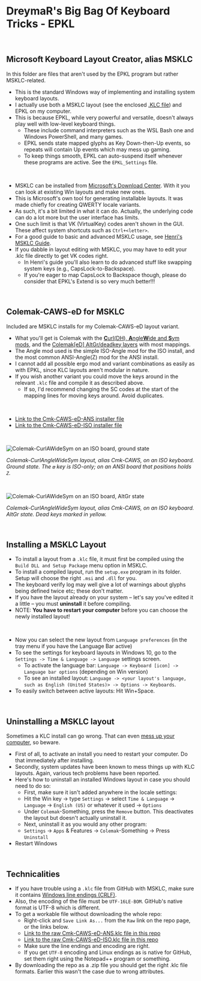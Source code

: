 DreymaR's Big Bag Of Keyboard Tricks - EPKL
===========================================
<br>

Microsoft Keyboard Layout Creator, alias MSKLC
----------------------------------------------
In this folder are files that aren't used by the EPKL program but rather MSKLC-related.
- This is the standard Windows way of implementing and installing system keyboard layouts.
- I actually use both a MSKLC layout (see the enclosed [.KLC file][MyCAWS]) and EPKL on my computer.
- This is because EPKL, while very powerful and versatile, doesn't always play well with low-level keyboard things.
	- These include command interpreters such as the WSL Bash one and Windows PowerShell, and many games.
	- EPKL sends state mapped glyphs as Key Down-then-Up events, so repeats will contain Up events which may mess up gaming.
	- To keep things smooth, EPKL can auto-suspend itself whenever these programs are active. See the `EPKL_Settings` file.
<br>

- MSKLC can be installed from [Microsoft's Download Center][MSKLCd]. With it you can look at existing Win layouts and make new ones.
- This is Microsoft's own tool for generating installable layouts. It was made chiefly for creating QWERTY locale variants.
- As such, it's a bit limited in what it can do. Actually, the underlying code can do a lot more but the user interface has limits.
- One such limit is that VK (VirtualKey) codes aren't shown in the GUI. These affect system shortcuts such as `Ctrl+<letter>`.
- For a good guide to basic and advanced MSKLC usage, see [Henri's MSKLC Guide][MSKLCg].
- If you dabble in layout editing with MSKLC, you may have to edit your .klc file directly to get VK codes right.
	- In Henri's guide you'll also learn to do advanced stuff like swapping system keys (e.g., CapsLock-to-Backspace).
	- If you're eager to map CapsLock to Backspace though, please do consider that EPKL's Extend is so very much better!!!
<br>

Colemak-CAWS-eD for MSKLC
-------------------------
Included are MSKLC installs for my Colemak-CAWS-eD layout variant.
- What you'll get is Colemak with the [**C**url(DH), **A**ngle**W**ide and **S**ym mods][BBergo], and the [Colemak[eD] AltGr/deadkey layers][BBeDdk] with most mappings.
- The Angle mod used is the simple ISO-Angle mod for the ISO install, and the most common ANSI-Angle(Z) mod for the ANSI install.
- I cannot add all possible ergo mod and variant combinations as easily as with EPKL, since KLC layouts aren't modular in nature.
- If you wish another variant you could move the keys around in the relevant `.klc` file and compile it as described above.
	- If so, I'd recommend changing the SC codes at the start of the mapping lines for moving keys around. Avoid duplicates.
<br>

- [Link to the Cmk-CAWS-eD-ANS installer file][CAWSAi]
- [Link to the Cmk-CAWS-eD-ISO installer file][CAWSIi]
<br>

![Colemak-CurlAWideSym on an ISO board, ground state](/Layouts/Colemak/Cmk-ISO-CAWS_s0_EPKL.png)

_Colemak-CurlAngleWideSym layout, alias Cmk-CAWS, on an ISO keyboard._<br>_Ground state. The `œ` key is ISO-only; on an ANSI board that positions holds `Z`._

<br>

![Colemak-CurlAWideSym on an ISO board, AltGr state](/Layouts/Colemak/Cmk-ISO-CAWS_s3_EPKL.png)

_Colemak-CurlAngleWideSym layout, alias Cmk-CAWS, on an ISO keyboard._<br>_AltGr state. Dead keys marked in yellow._

<br>

Installing a MSKLC Layout
-------------------------
- To install a layout from a `.klc` file, it must first be compiled using the `Build DLL and Setup Package` menu option in MSKLC.
- To install a compiled layout, run the `setup.exe` program in its folder. Setup will choose the right `.msi` and `.dll` for you.
- The keyboard verify log may well give a lot of warnings about glyphs being defined twice etc; these don't matter.
- If you have the layout already on your system – let's say you've edited it a little – you must **uninstall** it before compiling.
- NOTE: **You have to restart your computer** before you can choose the newly installed layout!
<br>

- Now you can select the new layout from `Language preferences` (in the tray menu if you have the Language Bar active)
- To see the settings for keyboard layouts in Windows 10, go to the `Settings -> Time & Language -> Language` settings screen.
	- To activate the language bar: `Language -> Keyboard [icon] -> Language bar options` (depending on Win version)
	- To see an installed layout: `Language -> <your layout's language, such as English (United States)> -> Options -> Keyboards`.
- To easily switch between active layouts: Hit Win+Space.
<br>

Uninstalling a MSKLC layout
---------------------------
Sometimes a KLC install can go wrong. That can even [mess up your computer][KLCtec], so beware.
- First of all, to activate an install you need to restart your computer. Do that immediately after installing.
- Secondly, system updates have been known to mess things up with KLC layouts. Again, various tech problems have been reported.
- Here's how to uninstall an installed Windows layout in case you should need to do so:
	- First, make sure it isn't added anywhere in the locale settings:
	- Hit the Win key → type `Settings` → select `Time & Language` → `Language` → `English (US)` or whatever it used → `Options`
	- Under `Colemak`-Something, press the `Remove` button. This deactivates the layout but doesn't actually uninstall it.
	- Next, uninstall it as you would any other program:
	- `Settings` → `Apps` & Features → `Colemak`-Something → Press `Uninstall`
- Restart Windows
<br>

Technicalities
--------------
- If you have trouble using a `.klc` file from GitHub with MSKLC, make sure it contains [Windows line endings (CRLF)][WinLin].
- Also, the encoding of the file must be `UTF-16LE-BOM`. GitHub's native format is UTF-8 which is different.
- To get a workable file without downloading the whole repo:
	- Right-click and `Save Link As...` from the `Raw` link on the repo page, or the links below.
	- [Link to the raw Cmk-CAWS-eD-ANS.klc file in this repo][CAWSAr]
	- [Link to the raw Cmk-CAWS-eD-ISO.klc file in this repo][CAWSIr]
	- Make sure the line endings and encoding are right.
	- If you get `UTF-8` encoding and Linux endings as is native for GitHub, set them right using the Notepad++ program or something.
- By downloading the repo as a .zip file you should get the right .klc file formats. Earlier this wasn't the case due to wrong attributes.


[MyCAWS]: ./Cmk-CAWS-eD-ISO.klc (DreymaR's MSKLC Colemak-CAWS layout file)
[MSKLCd]: https://www.microsoft.com/en-us/download/details.aspx?id=102134 (MSKLC download at the Microsoft Download Center)
[MSKLCg]: https://msklc-guide.github.io/ (Henri's MSKLC Guide)
[BBergo]: https://dreymar.colemak.org/ergo-mods.html (DreymaR's Big Bag of Keyboard Tricks, on ergo mods)
[BBeDdk]: https://dreymar.colemak.org/layers-colemaked.html (DreymaR's Big Bag of Keyboard Tricks, on Colemak[eD])
[CAWSAi]: https://github.com/DreymaR/BigBagKbdTrixPKL/raw/master/Other/MSKLC/Cmk-CAWS-eD-ANS.zip (MSKLC installer for Cmk-CAWS-eD-ANSI)
[CAWSIi]: https://github.com/DreymaR/BigBagKbdTrixPKL/raw/master/Other/MSKLC/Cmk-CAWS-eD-ISO.zip (MSKLC installer for Cmk-CAWS-eD-ISO)
[KLCtec]: https://forum.colemak.com/topic/2785-techinal-issues-after-using-colemak/#p24299 (A case of technical trouble with MSKLC)
[WinLin]: https://stackoverflow.com/questions/32255747/on-windows-how-would-i-detect-the-line-ending-of-a-file (StackOverflow on line endings for Windows)
[CAWSAr]: https://github.com/DreymaR/BigBagKbdTrixPKL/raw/master/Other/MSKLC/Cmk-CAWS-eD-ANS.klc (KLC file for Colemak-CAWS-eD-ANSI)
[CAWSIr]: https://github.com/DreymaR/BigBagKbdTrixPKL/raw/master/Other/MSKLC/Cmk-CAWS-eD-ISO.klc (KLC file for Colemak-CAWS-eD-ISO)

